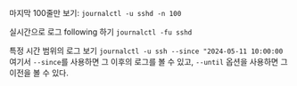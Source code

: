 마지막 100줄만 보기:
`journalctl -u sshd -n 100`

실시간으로 로그 following 하기
`journalctl -fu sshd`

특정 시간 범위의 로그 보기
`journalctl -u ssh --since "2024-05-11 10:00:00`
여기서 `--since`를 사용하면 그 이후의 로그를 볼 수 있고, `--until` 옵션을 사용하면 그 이전을 볼 수 있다.
